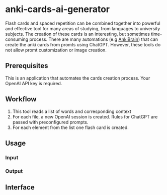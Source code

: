 # anki-cards-ai-generator
Flash cards and spaced repetition can be combined together into powerful and effective tool for many areas of studying, from languages to university subjects.
The creation of these cards is an interesting, but sometimes time-consuming process.
There are many automations (e.g [AnkiBrain](https://ankiweb.net/shared/info/1915225457)) that can create the anki cards from promts using ChatGPT.
However, these tools do not allow promt customization or image creation.

## Prerequisites
This is an application that automates the cards creation process. Your OpenAI API key is required.

## Workflow
1. This tool reads a list of words and corresponding context
2. For each file, a new OpenAI session is created. Rules for ChatGPT are passed with preconfigured prompts.
3. For each element from the list one flash card is created.

## Usage
### Input

### Output

## Interface
